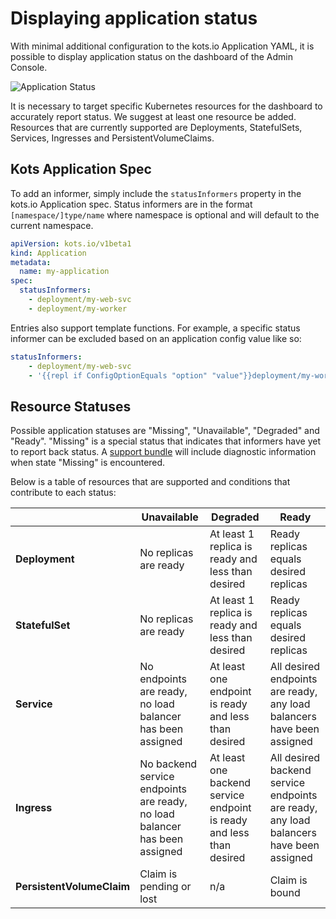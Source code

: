 # Displaying application status

With minimal additional configuration to the kots.io Application YAML, it is possible to display application status on the dashboard of the Admin Console.

![Application Status](/images/kotsadm-dashboard-appstatus.png)

It is necessary to target specific Kubernetes resources for the dashboard to accurately report status.
We suggest at least one resource be added.
Resources that are currently supported are Deployments, StatefulSets, Services, Ingresses and PersistentVolumeClaims.

## Kots Application Spec

To add an informer, simply include the `statusInformers` property in the kots.io Application spec.
Status informers are in the format `[namespace/]type/name` where namespace is optional and will default to the current namespace.

```yaml
apiVersion: kots.io/v1beta1
kind: Application
metadata:
  name: my-application
spec:
  statusInformers:
    - deployment/my-web-svc
    - deployment/my-worker
```

Entries also support template functions.
For example, a specific status informer can be excluded based on an application config value like so:

```yaml
statusInformers:
    - deployment/my-web-svc
    - '{{repl if ConfigOptionEquals "option" "value"}}deployment/my-worker{{repl else}}{{repl end}}'
```

## Resource Statuses

Possible application statuses are "Missing", "Unavailable", "Degraded" and "Ready". "Missing" is a special status that indicates that informers have yet to report back status.
A [support bundle](../enterprise/troubleshooting-an-app) will include diagnostic information when state "Missing" is encountered.

Below is a table of resources that are supported and conditions that contribute to each status:

| | Unavailable | Degraded | Ready |
|---|---|---|---|
| **Deployment** | No replicas are ready | At least 1 replica is ready and less than desired | Ready replicas equals desired replicas |
| **StatefulSet** | No replicas are ready | At least 1 replica is ready and less than desired | Ready replicas equals desired replicas |
| **Service** | No endpoints are ready, no load balancer has been assigned | At least one endpoint is ready and less than desired | All desired endpoints are ready, any load balancers have been assigned |
| **Ingress** | No backend service endpoints are ready, no load balancer has been assigned | At least one backend service endpoint is ready and less than desired | All desired backend service endpoints are ready, any load balancers have been assigned |
| **PersistentVolumeClaim** | Claim is pending or lost | n/a | Claim is bound |

